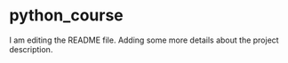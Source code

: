 # python_course
I am editing the README file. Adding some more details about the project description.
